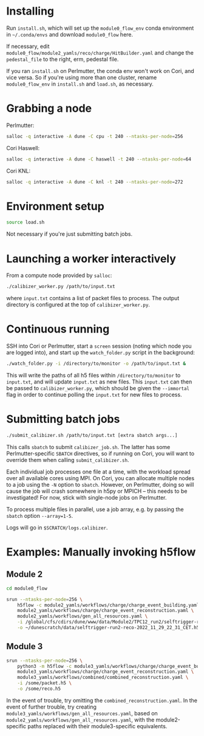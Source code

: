 # Installing

Run `install.sh`, which will set up the `module0_flow_env` conda environment in
`~/.conda/envs` and download `module0_flow` here.

If necessary, edit `module0_flow/module2_yamls/reco/charge/HitBuilder.yaml` and
change the `pedestal_file` to the right, erm, pedestal file.

If you ran `install.sh` on Perlmutter, the conda env won't work on Cori, and
vice versa. So if you're using more than one cluster, rename `module0_flow_env`
in `install.sh` and `load.sh`, as necessary.


# Grabbing a node

Perlmutter:

``` bash
salloc -q interactive -A dune -C cpu -t 240 --ntasks-per-node=256
```

Cori Haswell:

``` bash
salloc -q interactive -A dune -C haswell -t 240 --ntasks-per-node=64
```

Cori KNL:

``` bash
salloc -q interactive -A dune -C knl -t 240 --ntasks-per-node=272
```


# Environment setup

``` bash
source load.sh
```

Not necessary if you're just submitting batch jobs.


# Launching a worker interactively

From a compute node provided by `salloc`:

``` bash
./calibizer_worker.py /path/to/input.txt
```

where `input.txt` contains a list of packet files to process. The output
directory is configured at the top of `calibizer_worker.py`.

# Continuous running

SSH into Cori or Perlmutter, start a `screen` session (noting which node you are
logged into), and start up the `watch_folder.py` script in the background:

``` bash
./watch_folder.py -i /directory/to/monitor -o /path/to/input.txt &
```

This will write the paths of all h5 files within `/directory/to/monitor` to
`input.txt`, and will update `input.txt` as new files. This `input.txt` can then
be passed to `calibizer_worker.py`, which should be given the `--immortal` flag
in order to continue polling the `input.txt` for new files to process.

# Submitting batch jobs

``` bash
./submit_calibizer.sh /path/to/input.txt [extra sbatch args...]
```

This calls `sbatch` to submit `calibizer_job.sh`. The latter has some
Perlmutter-specific `SBATCH` directives, so if running on Cori, you will want to
override them when calling `submit_calibizer.sh`.

Each individual job processes one file at a time, with the workload spread over
all available cores using MPI. On Cori, you can allocate multiple nodes to a job
using the `-N` option to `sbatch`. However, on Perlmutter, doing so will cause
the job will crash somewhere in h5py or MPICH &#x2013; this needs to be investigated!
For now, stick with single-node jobs on Perlmutter.

To process multiple files in parallel, use a job array, e.g. by passing the
`sbatch` option `--array=1-5`.

Logs will go in `$SCRATCH/logs.calibizer`.


# Examples: Manually invoking h5flow

## Module 2

``` bash
cd module0_flow

srun --ntasks-per-node=256 \
    h5flow -c module2_yamls/workflows/charge/charge_event_building.yaml \
    module2_yamls/workflows/charge/charge_event_reconstruction.yaml \
    module2_yamls/workflows/gen_all_resources.yaml \
    -i /global/cfs/cdirs/dune/www/data/Module2/TPC12_run2/selftrigger-run2-packet-2022_11_29_22_31_CET.h5 \
    -o ~/dunescratch/data/selftrigger-run2-reco-2022_11_29_22_31_CET.h5
```

## Module 3

``` bash
srun --ntasks-per-node=256 \
    python3 -m h5flow -c module3_yamls/workflows/charge/charge_event_building.yaml \
    module3_yamls/workflows/charge/charge_event_reconstruction.yaml \
    module3_yamls/workflows/combined/combined_reconstruction.yaml \
    -i /some/packet.h5 \
    -o /some/reco.h5
```

In the event of trouble, try omitting the `combined_reconstruction.yaml`. In the
event of further trouble, try creating
`module3_yamls/workflows/gen_all_resources.yaml`, based on
`module2_yamls/workflows/gen_all_resources.yaml`, with the module2-specific
paths replaced with their module3-specific equivalents.
